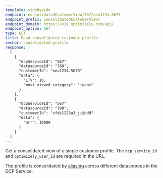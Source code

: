 ```yaml
---
template: sidebyside
endpoint: consolidatedCustomerView/567/oeu1234.5678
endpoint_prefix: consolidatedCustomerView/
endpoint_domain: https://vis.optimizely.com/api/
endpoint_option: 567
type: GET
title: Read consolidated customer profile
anchor: consolidated-profile
response: |
  [
    {
      "dcpServiceId": "567"
      "datasourceId": "789",
      "customerId": "oeu1234.5678"
      "data": {
        "LTV": 10,
        "most_viewed_category": "jeans"
      }
    },
    {
      "dcpServiceId": "567"
      "datasourceId": "790",
      "customerId": "sfdc1223a3_ji$ddd"
      "data": {
        "mrr": 10000
      }
    }
  ]
---
```


Get a consolidated view of a single customer profile.  The `dcp_service_id` and `optimizely_user_id` are required in the URL.

The profile is consolidated by [aliasing](/rest/customer-profiles#alias) across different datasources in the DCP Service.
